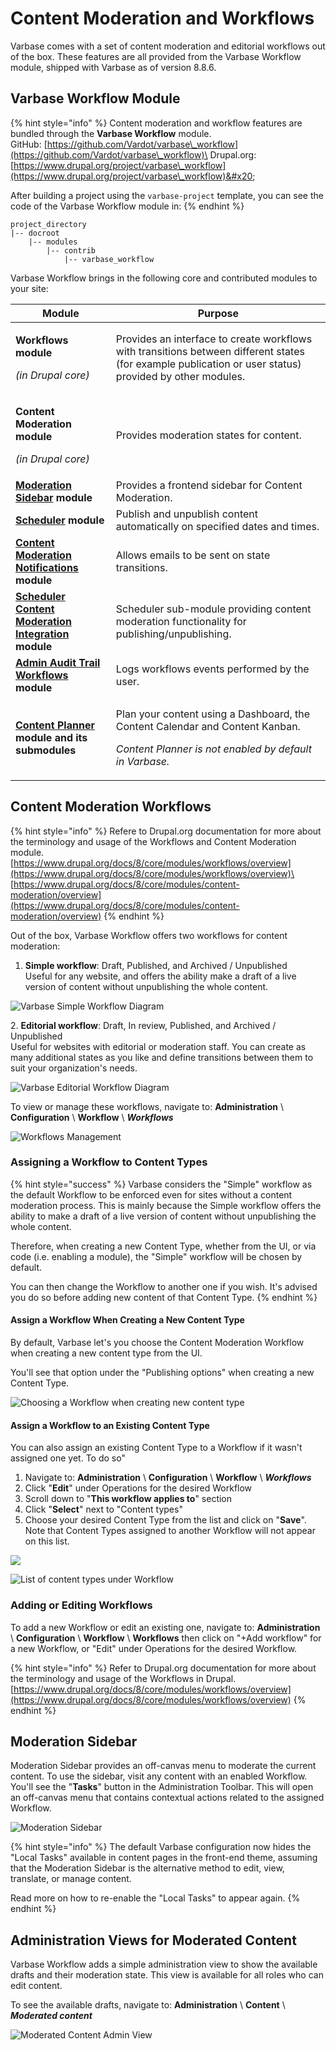 # Content Moderation and Workflows

Varbase comes with a set of content moderation and editorial workflows out of the box. These features are all provided from the Varbase Workflow module, shipped with Varbase as of version 8.8.6.

## Varbase Workflow Module

{% hint style="info" %}
Content moderation and workflow features are bundled through the **Varbase Workflow** module.\
GitHub: [https://github.com/Vardot/varbase\_workflow](https://github.com/Vardot/varbase\_workflow)\
Drupal.org: [https://www.drupal.org/project/varbase\_workflow](https://www.drupal.org/project/varbase\_workflow)&#x20;

After building a project using the `varbase-project` template, you can see the code of the Varbase Workflow module in:
{% endhint %}

```
project_directory
|-- docroot
    |-- modules
        |-- contrib
            |-- varbase_workflow
```

Varbase Workflow brings in the following core and contributed modules to your site:

| Module                                                                                                                                | Purpose                                                                                                                                                          |
| ------------------------------------------------------------------------------------------------------------------------------------- | ---------------------------------------------------------------------------------------------------------------------------------------------------------------- |
| <p><strong>Workflows module</strong></p><p><em>(in Drupal core)</em></p>                                                              | Provides an interface to create workflows with transitions between different states (for example publication or user status) provided by other modules.          |
| <p><strong>Content Moderation module</strong></p><p><em>(in Drupal core)</em></p>                                                     | Provides moderation states for content.                                                                                                                          |
| [**Moderation Sidebar**](https://www.drupal.org/project/moderation\_sidebar) **module**                                               | Provides a frontend sidebar for Content Moderation.                                                                                                              |
| [**Scheduler**](https://www.drupal.org/project/scheduler) **module**                                                                  | Publish and unpublish content automatically on specified dates and times.                                                                                        |
| [**Content Moderation Notifications**](https://www.drupal.org/project/content\_moderation\_notifications) **module**                  | Allows emails to be sent on state transitions.                                                                                                                   |
| [**Scheduler Content Moderation Integration**](https://www.drupal.org/project/scheduler\_content\_moderation\_integration) **module** | Scheduler sub-module providing content moderation functionality for publishing/unpublishing.                                                                     |
| [**Admin Audit Trail Workflows**](https://www.drupal.org/project/admin\_audit\_trail) **module**                                      | Logs workflows events performed by the user.                                                                                                                     |
| [**Content Planner**](https://www.drupal.org/project/content\_planner) **module and its submodules**                                  | <p>Plan your content using a Dashboard, the Content Calendar and Content Kanban.</p><p></p><p><em>Content Planner is not enabled by default in Varbase.</em></p> |

## Content Moderation Workflows

{% hint style="info" %}
Refere to Drupal.org documentation for more about the terminology and usage of the Workflows and Content Moderation module.\
[https://www.drupal.org/docs/8/core/modules/workflows/overview](https://www.drupal.org/docs/8/core/modules/workflows/overview)\
[https://www.drupal.org/docs/8/core/modules/content-moderation/overview](https://www.drupal.org/docs/8/core/modules/content-moderation/overview)
{% endhint %}

Out of the box, Varbase Workflow offers two workflows for content moderation:

1. **Simple workflow**: Draft, Published, and Archived / Unpublished\
   Useful for any website, and offers the ability make a draft of a live version of content without unpublishing the whole content.

![Varbase Simple Workflow Diagram](../../.gitbook/assets/Simple-workflow-varbase9x1workflows\_diagram.png)

2\. **Editorial workflow**: Draft, In review, Published, and Archived / Unpublished\
Useful for websites with editorial or moderation staff. You can create as many additional states as you like and define transitions between them to suit your organization's needs.

![Varbase Editorial Workflow Diagram](../../.gitbook/assets/Editorial-workflow-varbase9x1workflows\_diagram.png)

To view or manage these workflows, navigate to: **Administration** \ **Configuration** \ **Workflow** \ _**Workflows**_

![Workflows Management](../../.gitbook/assets/Workflows.png)

### Assigning a Workflow to Content Types

{% hint style="success" %}
Varbase considers the "Simple" workflow as the default Workflow to be enforced even for sites without a content moderation process. This is mainly because the Simple workflow offers the ability to make a draft of a live version of content without unpublishing the whole content.

Therefore, when creating a new Content Type, whether from the UI, or via code (i.e. enabling a module), the "Simple" workflow will be chosen by default.

You can then change the Workflow to another one if you wish. It's advised you do so before adding new content of that Content Type.
{% endhint %}

#### Assign a Workflow When Creating a New Content Type

By default, Varbase let's you choose the Content Moderation Workflow when creating a new content type from the UI.

You'll see that option under the "Publishing options" when creating a new Content Type.

![Choosing a Workflow when creating new content type](<../../.gitbook/assets/Add Content Type Workflows.png>)



#### Assign a Workflow to an Existing Content Type

You can also assign an existing Content Type to a Workflow if it wasn't assigned one yet. To do so"

1. Navigate to: **Administration** \ **Configuration** \ **Workflow** \ _**Workflows**_&#x20;
2. Click "**Edit**" under Operations for the desired Workflow
3. Scroll down to "**This workflow applies to**" section
4. Click "**Select**" next to "Content types"
5. Choose your desired Content Type from the list and click on "**Save**".\
   Note that Content Types assigned to another Workflow will not appear on this list.

![](../../.gitbook/assets/Edit-Simple-workflow-sandboxes-varbase8c80806t2.png)

![List of content types under Workflow](../../.gitbook/assets/yyy.png)



### Adding or Editing Workflows

To add a new Workflow or edit an existing one, navigate to: **Administration** \ **Configuration** \ **Workflow** \ **Workflows** then click on "+Add workflow" for a new Workflow, or "Edit" under Operations for the desired Workflow.

{% hint style="info" %}
Refer to Drupal.org documentation for more about the terminology and usage of the Workflows in Drupal.\
[https://www.drupal.org/docs/8/core/modules/workflows/overview](https://www.drupal.org/docs/8/core/modules/workflows/overview)
{% endhint %}



## Moderation Sidebar

Moderation Sidebar provides an off-canvas menu to moderate the current content. To use the sidebar, visit any content with an enabled Workflow. You'll see the "**Tasks**" button in the Administration Toolbar. This will open an off-canvas menu that contains contextual actions related to the assigned Workflow.

![Moderation Sidebar](<../../.gitbook/assets/Moderation SIdebar.png>)

{% hint style="info" %}
The default Varbase configuration now hides the "Local Tasks" available in content pages in the front-end theme, assuming that the Moderation Sidebar is the alternative method to edit, view, translate, or manage content.

Read more on how to re-enable the "Local Tasks" to appear again.
{% endhint %}



## Administration Views for Moderated Content

Varbase Workflow adds a simple administration view to show the available drafts and their moderation state. This view is available for all roles who can edit content.

To see the available drafts, navigate to: **Administration** \ **Content** \ _**Moderated content**_&#x20;

![Moderated Content Admin View](../../.gitbook/assets/Moderated-content-test-qa-varbase-8-8-x-development-13-07-2020.png)

